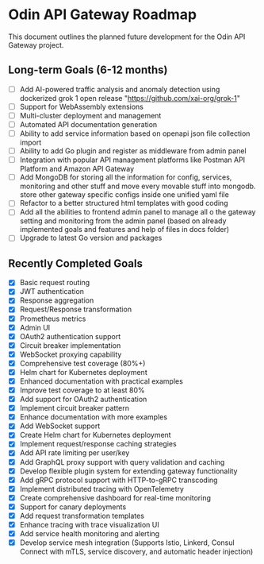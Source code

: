# Odin API Gateway Roadmap

This document outlines the planned future development for the Odin API Gateway project.

## Long-term Goals (6-12 months)

- [ ] Add AI-powered traffic analysis and anomaly detection using dockerized grok 1 open release "https://github.com/xai-org/grok-1"
- [ ] Support for WebAssembly extensions
- [ ] Multi-cluster deployment and management
- [ ] Automated API documentation generation
- [ ] Ability to add service information based on openapi json file collection import
- [ ] Ability to add Go plugin and register as middleware from admin panel
- [ ] Integration with popular API management platforms like Postman API Platform and Amazon API Gateway
- [ ] Add MongoDB for storing all the information for config, services, monitoring and other stuff and move every movable stuff into mongodb. store other gateway specific configs inside one unified yaml file
- [ ] Refactor to a better structured html templates with good coding
- [ ] Add all the abilities to frontend admin panel to manage all o the gateway setting and monitoring from the admin panel (based on already implemented goals and features and help of files in docs folder)
- [ ] Upgrade to latest Go version and packages

## Recently Completed Goals

- [x] Basic request routing
- [x] JWT authentication
- [x] Response aggregation
- [x] Request/Response transformation
- [x] Prometheus metrics
- [x] Admin UI
- [x] OAuth2 authentication support
- [x] Circuit breaker implementation
- [x] WebSocket proxying capability
- [x] Comprehensive test coverage (80%+)
- [x] Helm chart for Kubernetes deployment
- [x] Enhanced documentation with practical examples
- [x] Improve test coverage to at least 80%
- [x] Add support for OAuth2 authentication
- [x] Implement circuit breaker pattern
- [x] Enhance documentation with more examples
- [x] Add WebSocket support
- [x] Create Helm chart for Kubernetes deployment
- [x] Implement request/response caching strategies
- [x] Add API rate limiting per user/key
- [x] Add GraphQL proxy support with query validation and caching
- [x] Develop flexible plugin system for extending gateway functionality
- [x] Add gRPC protocol support with HTTP-to-gRPC transcoding
- [x] Implement distributed tracing with OpenTelemetry
- [x] Create comprehensive dashboard for real-time monitoring
- [x] Support for canary deployments
- [x] Add request transformation templates
- [x] Enhance tracing with trace visualization UI
- [x] Add service health monitoring and alerting
- [x] Develop service mesh integration (Supports Istio, Linkerd, Consul Connect with mTLS, service discovery, and automatic header injection)
